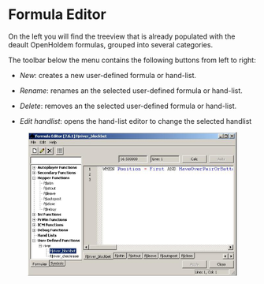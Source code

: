 # Formula Editor 

On the left you will find the treeview that is already populated with
the deault OpenHoldem formulas, grouped into several categories.

The toolbar below the menu contains the following buttons from left to
right:

- *New*: creates a new user-defined formula or hand-list.

- *Rename*: renames an the selected user-defined formula or hand-list.

- *Delete*: removes an the selected user-defined formula or hand-list.

- *Edit handlist*: opens the hand-list editor to change the selected
  handlist

<figure>
<img src="images/openholdem/formula_editor/formula_editor.jpg" />
</figure>
